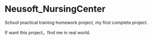 # Neusoft_NursingCenter
School practical training homework project, my first complete project.


If want this project，find me in real world.
